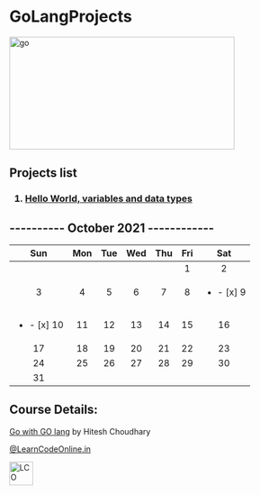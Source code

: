# GoLangProjects

<a href="#"><img src="https://matob.web.id/news/wp-content/uploads/sites/4/2020/11/go.png" alt="go"  style="width:400px;height:200px;border:0;"/></a>

## Projects list
<h3>
<ol>
 <li><a href="#">Hello World, variables and data types</a></li>
</ol>
</h3>

## ---------- October 2021 ------------
|Sun|Mon|Tue|Wed|Thu|Fri|Sat|
|:-:|:-:|:-:|:-:|:-:|:-:|:-:|
||||||1|2|
|3|4|5|6|7|8|<ul><li>- [x] 9</li></ul>|
|<ul><li>- [x] 10</li></ul>|11|12|13|14|15|16|
|17|18|19|20|21|22|23|
|24|25|26|27|28|29|30|
|31|


## Course Details:
<a href="https://courses.learncodeonline.in/learn/Go-with-Golang" _blank>Go with GO lang</a> by Hitesh Choudhary</p>
<p><a href="https://web.learncodeonline.in/" _blank>@LearnCodeOnline.in</a></p>
<a href="#"><img src="https://cdn.shopify.com/s/files/1/0260/1143/5093/files/Logo-lco_180x.png" alt="LCO"  style="width:42px;height:42px;border:0;"/></a>
